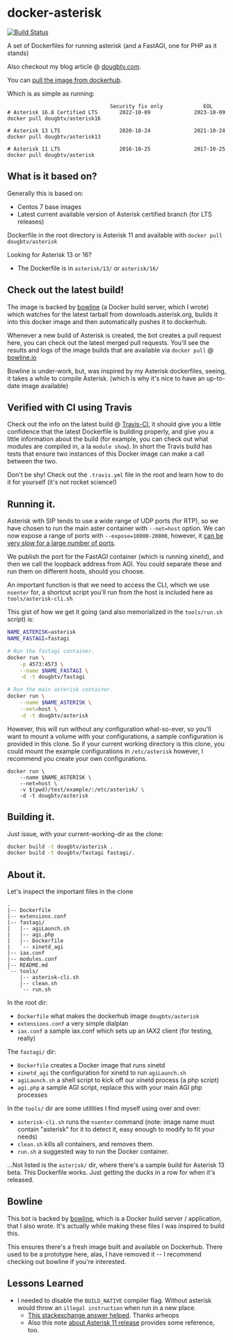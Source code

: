 # docker-asterisk

[![Build Status](https://travis-ci.org/dougbtv/docker-asterisk.svg?branch=master)](https://travis-ci.org/dougbtv/docker-asterisk)

A set of Dockerfiles for running asterisk (and a FastAGI, one for PHP as it stands)

Also checkout my blog article @ [dougbtv.com](http://dougbtv.com/2014/10/02/docker-and-asterisk/).

You can [pull the image from dockerhub](https://registry.hub.docker.com/u/dougbtv/asterisk/).

Which is as simple as running:

                                     Security fix only             EOL
    # Asterisk 16.8 Certified LTS       2022-10-09              2023-10-09
    docker pull dougbtv/asterisk16

    # Asterisk 13 LTS                   2020-10-24              2021-10-24
    docker pull dougbtv/asterisk13

    # Asterisk 11 LTS                   2016-10-25              2017-10-25 
    docker pull dougbtv/asterisk 

## What is it based on?

Generally this is based on:
* Centos 7 base images
* Latest current available version of Asterisk certified branch (for LTS releases)

Dockerfile in the root directory is Asterisk 11 and available with `docker pull dougbtv/asterisk`

Looking for Asterisk 13 or 16?

* The Dockerfile is in `asterisk/13/` or `asterisk/16/`

## Check out the latest build!

The image is backed by [bowline](https://github.com/dougbtv/bowline) (a Docker build server, which I wrote) which watches for the latest tarball from downloads.asterisk.org, builds it into this docker image and then automatically pushes it to dockerhub.

Whenever a new build of Asterisk is created, the bot creates a pull request here, you can check out the latest merged pull requests. You'll see the results and logs of the image builds that are available via `docker pull` @ [bowline.io](https://bowline.io/#/knots?details=54479686d47e7986907852ce)

Bowline is under-work, but, was inspired by my Asterisk dockerfiles, seeing, it takes a while to compile Asterisk. (which is why it's nice to have an up-to-date image available)

## Verified with CI using Travis

Check out the info on the latest build @ [Travis-CI](https://travis-ci.org/dougbtv/docker-asterisk), it should give you a little confidence that the latest Dockerfile is building properly, and give you a little information about the build (for example, you can check out what modules are compiled in, a la `module show`). In short the Travis build has tests that ensure two instances of this Docker image can make a call between the two. 

Don't be shy! Check out the `.travis.yml` file in the root and learn how to do it for yourself (it's not rocket science!)

## Running it.

Asterisk with SIP tends to use a wide range of UDP ports (for RTP), so we have chosen to run the main aster container with `--net=host` option. We can now expose a range of ports with `--expose=10000-20000`, however, it [can be very slow for a large number of ports](https://github.com/docker/docker/issues/14288).

We publish the port for the FastAGI container (which is running xinetd), and then we call the loopback address from AGI. You could separate these and run them on different hosts, should you choose.

An important function is that we need to access the CLI, which we use `nsenter` for, a shortcut script you'll run from the host is included here as `tools/asterisk-cli.sh`

This gist of how we get it going (and also memorialized in the `tools/run.sh` script) is:

```bash
NAME_ASTERISK=asterisk
NAME_FASTAGI=fastagi

# Run the fastagi container.
docker run \
    -p 4573:4573 \
    --name $NAME_FASTAGI \
    -d -t dougbtv/fastagi

# Run the main asterisk container.
docker run \
    --name $NAME_ASTERISK \
    --net=host \
    -d -t dougbtv/asterisk
```

However, this will run without any configuration what-so-ever, so you'll want to mount a volume with your configurations, a sample configuration is provided in this clone. So if your current working directory is this clone, you could mount the example configurations in `/etc/asterisk` however, I recommend you create your own configurations.

```
docker run \
    --name $NAME_ASTERISK \
    --net=host \
    -v $(pwd)/test/example/:/etc/asterisk/ \
    -d -t dougbtv/asterisk
```


## Building it.

Just issue, with your current-working-dir as the clone:

```bash
docker build -t dougbtv/asterisk .
docker build -t dougbtv/fastagi fastagi/.
```

## About it.

Let's inspect the important files in the clone

    .
    |-- Dockerfile
    |-- extensions.conf
    |-- fastagi/
    |   |-- agiLaunch.sh
    |   |-- agi.php
    |   |-- Dockerfile
    |   `-- xinetd_agi
    |-- iax.conf
    |-- modules.conf
    |-- README.md
    `-- tools/
        |-- asterisk-cli.sh
        |-- clean.sh
        `-- run.sh


In the root dir:

* `Dockerfile` what makes the dockerhub image `dougbtv/asterisk`
* `extensions.conf` a very simple dialplan
* `iax.conf` a sample iax.conf which sets up an IAX2 client (for testing, really)

The `fastagi/` dir:

* `Dockerfile` creates a Docker image that runs xinetd
* `xinetd_agi` the configuration for xinetd to run `agiLaunch.sh`
* `agiLaunch.sh` a shell script to kick off our xinetd process (a php script)
* `agi.php` a sample AGI script, replace this with your main AGI php processes

In the `tools/` dir are some utilities I find myself using over and over:

* `asterisk-cli.sh` runs the `nsenter` command (note: image name must contain "asterisk" for it to detect it, easy enough to modify to fit your needs)
* `clean.sh` kills all containers, and removes them.
* `run.sh` a suggested way to run the Docker container.

...Not listed is the `asterisk/` dir, where there's a sample build for Asterisk 13 beta. This Dockerfile works. Just getting the ducks in a row for when it's released.

## Bowline

This bot is backed by [bowline](https://github.com/dougbtv/bowline), which is a Docker build server / application, that I also wrote. It's actually while making these files I was inspired to build this.

This ensures there's a fresh image built and available on Dockerhub. There used to be a prototype here, alas, I have removed it -- I recommend checking out bowline if you're interested.

## Lessons Learned

* I needed to disable the `BUILD_NATIVE` compiler flag. Without asterisk would throw an `illegal instruction` when run in a new place.
  * [This stackexchange answer helped](http://stackoverflow.com/questions/19607378/illegal-instruction-error-comes-when-i-start-asterisk-1-8-22). Thanks arheops
  * Also this note [about Asterisk 11 release](https://wiki.asterisk.org/wiki/display/AST/New+in+11) provides some reference, too.
